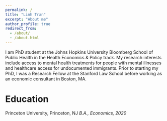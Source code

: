 ```yaml
---
permalink: /
title: "Linh Tran"
excerpt: "About me"
author_profile: true
redirect_from: 
  - /about/
  - /about.html
---
```


I am PhD student at the Johns Hopkins University Bloomberg School of Public Health in the Health Economics & Policy track. My research interests include access to mental health treatments for people with mental illnesses and healthcare access for undocumented immigrants. Prior to starting my PhD, I was a Research Fellow at the Stanford Law School before working as an economic consultant in Boston, MA.

Education
======
Princeton University, Princeton, NJ
_B.A., Economics, 2020_
